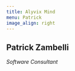 ```yaml
---
title: Alyvix Mind
menu: Patrick
image_align: right
---
```


## **Patrick** Zambelli
*Software Consultant*

<a href="https://it.linkedin.com/in/patrick-zambelli-b7127915" target="_blank"><i class="fa fa-linkedin-square fa-3x"></i></a>
